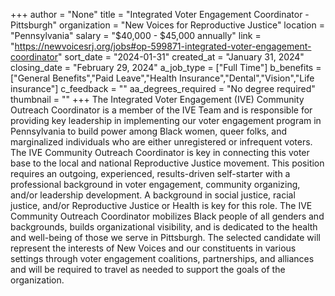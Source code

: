 +++
author = "None"
title = "Integrated Voter Engagement Coordinator - Pittsburgh"
organization = "New Voices for Reproductive Justice"
location = "Pennsylvania"
salary = "$40,000 - $45,000 annually"
link = "https://newvoicesrj.org/jobs#op-599871-integrated-voter-engagement-coordinator"
sort_date = "2024-01-31"
created_at = "January 31, 2024"
closing_date = "February 29, 2024"
a_job_type = ["Full Time"]
b_benefits = ["General Benefits","Paid Leave","Health Insurance","Dental","Vision","Life insurance"]
c_feedback = ""
aa_degrees_required = "No degree required"
thumbnail = ""
+++
The Integrated Voter Engagement (IVE) Community Outreach Coordinator is a member of the IVE Team and is responsible for providing key leadership in implementing our voter engagement program in Pennsylvania to build power among Black women, queer folks, and marginalized individuals who are either unregistered or infrequent voters. The IVE Community Outreach Coordinator is key in connecting this voter base to the local and national  Reproductive Justice movement. This position requires an outgoing, experienced, results-driven self-starter with a professional background in voter engagement, community organizing, and/or leadership development. A background in social justice, racial justice, and/or Reproductive Justice or Health is key for this role. The IVE Community Outreach Coordinator mobilizes Black people of all genders and backgrounds, builds organizational visibility, and is dedicated to the health and well-being of those we serve in Pittsburgh. The selected candidate will represent the interests of New Voices and our constituents in various settings through voter engagement coalitions, partnerships, and alliances and will be required to travel as needed to support the goals of the organization.

